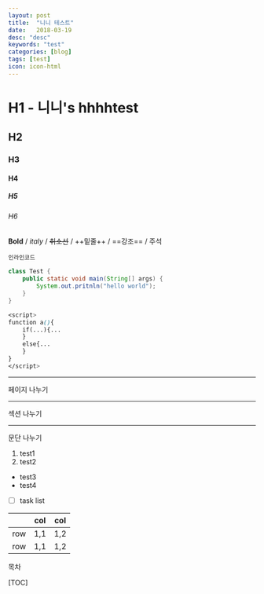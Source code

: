 ```yaml
---
layout: post
title:  "니니 테스트"
date:   2018-03-19
desc: "desc"
keywords: "test"
categories: [blog]
tags: [test]
icon: icon-html
---
```



# H1 - 니니's hhhhtest
## H2
### H3
#### H4
##### H5
###### H6

**Bold** / *italy* / ~~취소선~~ / ++밑줄++ / ==강조== / 주석 <!--주석-->

`인라인코드  `
```java
class Test {
    public static void main(String[] args) {
        System.out.pritnln("hello world");
    }
}
```

```css
<script>
function a(){
	if(...){...
    }
    else{...
    }
}
</script>
```

***
페이지 나누기

- - -
섹션 나누기

_ _ _
문단 나누기

1. test1
2. test2

- test3
- test4

- [ ] task list


| 		 |   col  |   col  |
|--------|--------|--------|
|   row  |  1,1   |  1,2   |
|   row  |  1,1   |  1,2   |


목차

[TOC]

